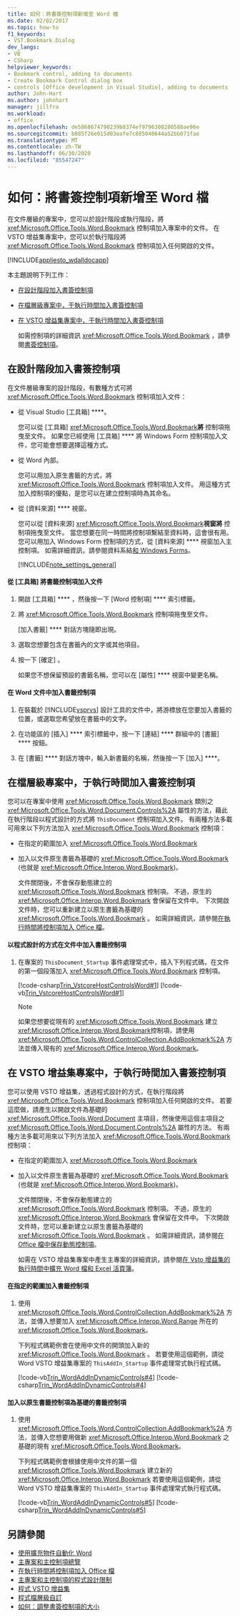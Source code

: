```yaml
---
title: 如何：將書簽控制項新增至 Word 檔
ms.date: 02/02/2017
ms.topic: how-to
f1_keywords:
- VST.Bookmark.Dialog
dev_langs:
- VB
- CSharp
helpviewer_keywords:
- Bookmark control, adding to documents
- Create Bookmark Control dialog box
- controls [Office development in Visual Studio], adding to documents
author: John-Hart
ms.author: johnhart
manager: jillfra
ms.workload:
- office
ms.openlocfilehash: de5868674790239b8374ef9796308280588ae96e
ms.sourcegitcommit: b885f26e015d03eafe7c885040644a52bb071fae
ms.translationtype: MT
ms.contentlocale: zh-TW
ms.lasthandoff: 06/30/2020
ms.locfileid: "85547247"
---
```

# <a name="how-to-add-bookmark-controls-to-word-documents"></a>如何：將書簽控制項新增至 Word 檔
  在文件層級的專案中，您可以於設計階段或執行階段，將 <xref:Microsoft.Office.Tools.Word.Bookmark> 控制項加入專案中的文件。 在 VSTO 增益集專案中，您可以於執行階段將 <xref:Microsoft.Office.Tools.Word.Bookmark> 控制項加入任何開啟的文件。

 [!INCLUDE[appliesto_wdalldocapp](../vsto/includes/appliesto-wdalldocapp-md.md)]

 本主題說明下列工作：

- [在設計階段加入書簽控制項](#designtime)

- [在檔層級專案中，于執行時間加入書簽控制項](#runtimedoclevel)

- [在 VSTO 增益集專案中，于執行時間加入書簽控制項](#runtimeaddin)

  如需控制項的詳細資訊 <xref:Microsoft.Office.Tools.Word.Bookmark> ，請參閱[書簽控制項](../vsto/bookmark-control.md)。

## <a name="add-bookmark-controls-at-design-time"></a><a name="designtime"></a>在設計階段加入書簽控制項
 在文件層級專案的設計階段，有數種方式可將 <xref:Microsoft.Office.Tools.Word.Bookmark> 控制項加入文件：

- 從 Visual Studio [工具箱] ****。

   您可以從 [工具箱] <xref:Microsoft.Office.Tools.Word.Bookmark>**將** 控制項拖曳至文件。 如果您已經使用 [工具箱] **** 將 Windows Form 控制項加入文件，您可能會想要選擇這種方式。

- 從 Word 內部。

   您可以用加入原生書籤的方式，將 <xref:Microsoft.Office.Tools.Word.Bookmark> 控制項加入文件。 用這種方式加入控制項的優點，是您可以在建立控制項時為其命名。

- 從 [資料來源] **** 視窗。

   您可以從 [資料來源] <xref:Microsoft.Office.Tools.Word.Bookmark>**視窗將** 控制項拖曳至文件。 當您想要在同一時間將控制項繫結至資料時，這會很有用。 您可以用加入 Windows Form 控制項的方式，從 [資料來源] **** 視窗加入主控制項。 如需詳細資訊，請參閱資料系結[和 Windows Forms](/dotnet/framework/winforms/data-binding-and-windows-forms)。

  [!INCLUDE[note_settings_general](../sharepoint/includes/note-settings-general-md.md)]

#### <a name="to-add-a-bookmark-control-to-a-document-from-the-toolbox"></a>從 [工具箱] 將書籤控制項加入文件

1. 開啟 [工具箱] **** ，然後按一下 [Word 控制項] **** 索引標籤。

2. 將 <xref:Microsoft.Office.Tools.Word.Bookmark> 控制項拖曳至文件。

     [加入書籤] **** 對話方塊隨即出現。

3. 選取您想要包含在書籤內的文字或其他項目。

4. 按一下 [確定] 。

     如果您不想保留預設的書籤名稱，您可以在 [屬性] **** 視窗中變更名稱。

#### <a name="to-add-a-bookmark-control-to-a-document-in-word"></a>在 Word 文件中加入書籤控制項

1. 在裝載於 [!INCLUDE[vsprvs](../sharepoint/includes/vsprvs-md.md)] 設計工具的文件中，將游標放在您要加入書籤的位置，或選取您希望放在書籤中的文字。

2. 在功能區的 [插入] **** 索引標籤中，按一下 [連結] **** 群組中的 [書籤] **** 按鈕。

3. 在 [書籤] **** 對話方塊中，輸入新書籤的名稱，然後按一下 [加入] ****。

## <a name="add-bookmark-controls-at-run-time-in-a-document-level-project"></a><a name="runtimedoclevel"></a>在檔層級專案中，于執行時間加入書簽控制項
 您可以在專案中使用 <xref:Microsoft.Office.Tools.Word.Bookmark> 類別之 <xref:Microsoft.Office.Tools.Word.Document.Controls%2A> 屬性的方法，藉此在執行階段以程式設計的方式將 `ThisDocument` 控制項加入文件。 有兩種方法多載可用來以下列方法加入 <xref:Microsoft.Office.Tools.Word.Bookmark> 控制項：

- 在指定的範圍加入 <xref:Microsoft.Office.Tools.Word.Bookmark>

- 加入以文件原生書籤為基礎的 <xref:Microsoft.Office.Tools.Word.Bookmark> (也就是 <xref:Microsoft.Office.Interop.Word.Bookmark>)。

  文件關閉後，不會保存動態建立的 <xref:Microsoft.Office.Tools.Word.Bookmark> 控制項。 不過，原生的 <xref:Microsoft.Office.Interop.Word.Bookmark> 會保留在文件中。 下次開啟文件時，您可以重新建立以原生書籤為基礎的 <xref:Microsoft.Office.Tools.Word.Bookmark> 。 如需詳細資訊，請參閱[在執行時間將控制項加入 Office 檔](../vsto/adding-controls-to-office-documents-at-run-time.md)。

#### <a name="to-add-a-bookmark-control-to-a-document-programmatically"></a>以程式設計的方式在文件中加入書籤控制項

1. 在專案的 `ThisDocument_Startup` 事件處理常式中，插入下列程式碼，在文件的第一個段落加入 <xref:Microsoft.Office.Tools.Word.Bookmark> 控制項。

     [!code-csharp[Trin_VstcoreHostControlsWord#1](../vsto/codesnippet/CSharp/trin_vstcorehostcontrolsword/ThisDocument.cs#1)]
     [!code-vb[Trin_VstcoreHostControlsWord#1](../vsto/codesnippet/VisualBasic/Trin_VstcoreHostControlsWordVB/ThisDocument.vb#1)]

    > [!NOTE]
    > 如果您想要從現有的 <xref:Microsoft.Office.Tools.Word.Bookmark> 建立 <xref:Microsoft.Office.Interop.Word.Bookmark>控制項，請使用 <xref:Microsoft.Office.Tools.Word.ControlCollection.AddBookmark%2A> 方法並傳入現有的 <xref:Microsoft.Office.Interop.Word.Bookmark>。

## <a name="add-bookmark-controls-at-run-time-in-a-vsto-add-in-project"></a><a name="runtimeaddin"></a>在 VSTO 增益集專案中，于執行時間加入書簽控制項
 您可以使用 VSTO 增益集，透過程式設計的方式，在執行階段將 <xref:Microsoft.Office.Tools.Word.Bookmark> 控制項加入任何開啟的文件。 若要這麼做，請產生以開啟文件為基礎的 <xref:Microsoft.Office.Tools.Word.Document> 主項目，然後使用這個主項目之 <xref:Microsoft.Office.Tools.Word.Document.Controls%2A> 屬性的方法。 有兩種方法多載可用來以下列方法加入 <xref:Microsoft.Office.Tools.Word.Bookmark> 控制項：

- 在指定的範圍加入 <xref:Microsoft.Office.Tools.Word.Bookmark>

- 加入以文件原生書籤為基礎的 <xref:Microsoft.Office.Tools.Word.Bookmark> (也就是 <xref:Microsoft.Office.Interop.Word.Bookmark>)。

  文件關閉後，不會保存動態建立的 <xref:Microsoft.Office.Tools.Word.Bookmark> 控制項。 不過，原生的 <xref:Microsoft.Office.Interop.Word.Bookmark> 會保留在文件中。 下次開啟文件時，您可以重新建立以原生書籤為基礎的 <xref:Microsoft.Office.Tools.Word.Bookmark> 。 如需詳細資訊，請參閱[在 Office 檔中保存動態控制項](../vsto/persisting-dynamic-controls-in-office-documents.md)。

  如需在 VSTO 增益集專案中產生主專案的詳細資訊，請參閱[在 Vsto 增益集的執行時間中擴充 Word 檔和 Excel 活頁簿](../vsto/extending-word-documents-and-excel-workbooks-in-vsto-add-ins-at-run-time.md)。

#### <a name="to-add-a-bookmark-control-at-a-specified-range"></a>在指定的範圍加入書籤控制項

1. 使用 <xref:Microsoft.Office.Tools.Word.ControlCollection.AddBookmark%2A> 方法，並傳入想要加入 <xref:Microsoft.Office.Interop.Word.Range> 所在的 <xref:Microsoft.Office.Tools.Word.Bookmark>。

     下列程式碼範例會在使用中文件的開頭加入新的 <xref:Microsoft.Office.Tools.Word.Bookmark> 。 若要使用這個範例，請從 Word VSTO 增益集專案的 `ThisAddIn_Startup` 事件處理常式執行程式碼。

     [!code-vb[Trin_WordAddInDynamicControls#4](../vsto/codesnippet/VisualBasic/trin_wordaddindynamiccontrols/ThisAddIn.vb#4)]
     [!code-csharp[Trin_WordAddInDynamicControls#4](../vsto/codesnippet/CSharp/Trin_WordAddInDynamicControls/ThisAddIn.cs#4)]

#### <a name="to-add-a-bookmark-control-that-is-based-on-a-native-bookmark-control"></a>加入以原生書籤控制項為基礎的書籤控制項

1. 使用 <xref:Microsoft.Office.Tools.Word.ControlCollection.AddBookmark%2A> 方法，並傳入您想要用做新 <xref:Microsoft.Office.Interop.Word.Bookmark> 之基礎的現有 <xref:Microsoft.Office.Tools.Word.Bookmark>。

     下列程式碼範例會根據使用中文件的第一個 <xref:Microsoft.Office.Tools.Word.Bookmark> 建立新的 <xref:Microsoft.Office.Interop.Word.Bookmark> 若要使用這個範例，請從 Word VSTO 增益集專案的 `ThisAddIn_Startup` 事件處理常式執行程式碼。

     [!code-vb[Trin_WordAddInDynamicControls#5](../vsto/codesnippet/VisualBasic/trin_wordaddindynamiccontrols/ThisAddIn.vb#5)]
     [!code-csharp[Trin_WordAddInDynamicControls#5](../vsto/codesnippet/CSharp/Trin_WordAddInDynamicControls/ThisAddIn.cs#5)]

## <a name="see-also"></a>另請參閱
- [使用擴充物件自動化 Word](../vsto/automating-word-by-using-extended-objects.md)
- [主專案和主控制項總覽](../vsto/host-items-and-host-controls-overview.md)
- [在執行時間將控制項加入 Office 檔](../vsto/adding-controls-to-office-documents-at-run-time.md)
- [主專案和主控制項的程式設計限制](../vsto/programmatic-limitations-of-host-items-and-host-controls.md)
- [程式 VSTO 增益集](../vsto/programming-vsto-add-ins.md)
- [程式檔層級自訂](../vsto/programming-document-level-customizations.md)
- [如何：調整書簽控制項的大小](../vsto/how-to-resize-bookmark-controls.md)
